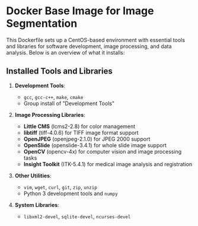 # Docker Base Image for Image Segmentation

This Dockerfile sets up a CentOS-based environment with essential tools and libraries for software development, image processing, and data analysis. Below is an overview of what it installs:

## Installed Tools and Libraries

1. **Development Tools**:
   - `gcc`, `gcc-c++`, `make`, `cmake`
   - Group install of "Development Tools"

2. **Image Processing Libraries**:
   - **Little CMS** (lcms2-2.8) for color management
   - **libtiff** (tiff-4.0.6) for TIFF image format support
   - **OpenJPEG** (openjpeg-2.1.0) for JPEG 2000 support
   - **OpenSlide** (openslide-3.4.1) for whole slide image support
   - **OpenCV** (opencv-4x) for computer vision and image processing tasks
   - **Insight Toolkit** (ITK-5.4.1) for medical image analysis and registration

3. **Other Utilities**:
   - `vim`, `wget`, `curl`, `git`, `zip`, `unzip`
   - Python 3 development tools and `numpy`

4. **System Libraries**:
   - `libxml2-devel`, `sqlite-devel`, `ncurses-devel`

<br>
